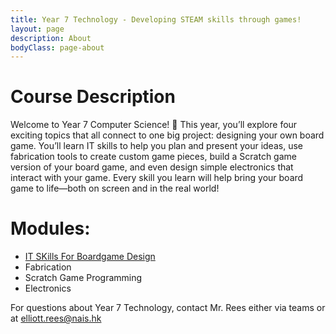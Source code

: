 ```yaml
---
title: Year 7 Technology - Developing STEAM skills through games!
layout: page
description: About
bodyClass: page-about
---
```


# Course Description

Welcome to Year 7 Computer Science! 🎲 This year, you’ll explore four exciting topics that all connect to one big project: designing your own board game. You’ll learn IT skills to help you plan and present your ideas, use fabrication tools to create custom game pieces, build a Scratch game version of your board game, and even design simple electronics that interact with your game. Every skill you learn will help bring your board game to life—both on screen and in the real world!

# Modules:
- [IT SKills For Boardgame Design](\y7u1)
- Fabrication
- Scratch Game Programming
- Electronics


For questions about Year 7 Technology, contact Mr. Rees either via teams or at elliott.rees@nais.hk